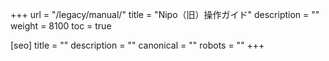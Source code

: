 +++
url = "/legacy/manual/"
title = "Nipo（旧）操作ガイド"
description = ""
weight = 8100
toc = true

[seo]
title = ""
description = ""
canonical = ""
robots = ""
+++
